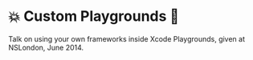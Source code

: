 # 💥 Custom Playgrounds 🎯 

Talk on using your own frameworks inside Xcode Playgrounds, given at NSLondon, June 2014. 
